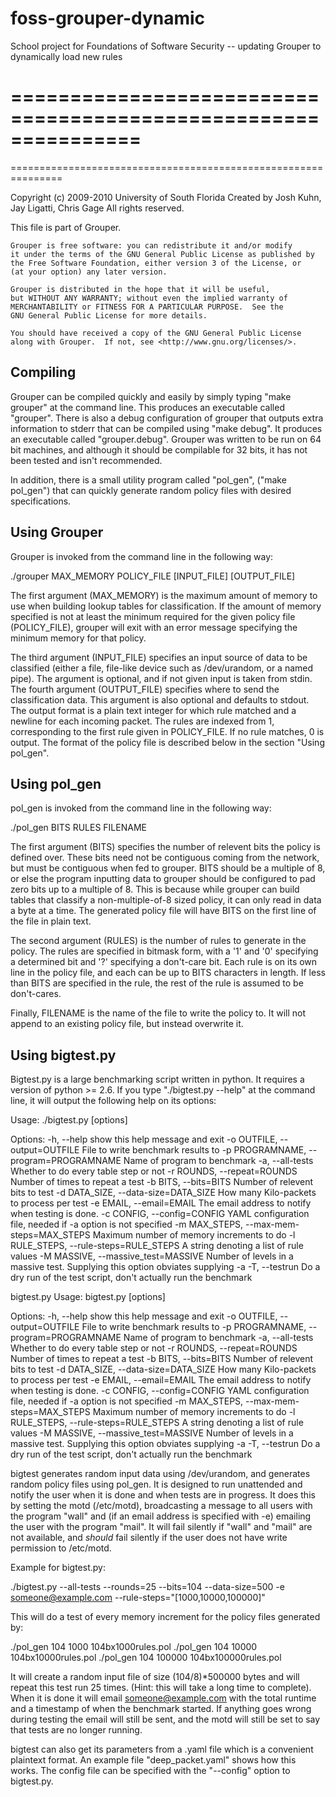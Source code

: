 # foss-grouper-dynamic
School project for Foundations of Software Security -- updating Grouper to dynamically load new rules


===============================================================
===============================================================
===============================================================


Copyright (c) 2009-2010 University of South Florida
Created by Josh Kuhn, Jay Ligatti, Chris Gage
All rights reserved.

This file is part of Grouper.

    Grouper is free software: you can redistribute it and/or modify
    it under the terms of the GNU General Public License as published by
    the Free Software Foundation, either version 3 of the License, or
    (at your option) any later version.

    Grouper is distributed in the hope that it will be useful,
    but WITHOUT ANY WARRANTY; without even the implied warranty of
    MERCHANTABILITY or FITNESS FOR A PARTICULAR PURPOSE.  See the
    GNU General Public License for more details.

    You should have received a copy of the GNU General Public License
    along with Grouper.  If not, see <http://www.gnu.org/licenses/>.


Compiling 
---------- 

Grouper can be compiled quickly and easily by simply typing "make grouper" at
the command line. This produces an executable called "grouper". There is also a
debug configuration of grouper that outputs extra information to stderr that can
be compiled using "make debug". It produces an executable called
"grouper.debug".  Grouper was written to be run on 64 bit machines, and although
it should be compilable for 32 bits, it has not been tested and isn't
recommended.

In addition, there is a small utility program called "pol_gen", ("make pol_gen")
that can quickly generate random policy files with desired specifications.


Using Grouper
-------------
Grouper is invoked from the command line in the following way:

./grouper MAX_MEMORY POLICY_FILE [INPUT_FILE] [OUTPUT_FILE]

The first argument (MAX_MEMORY) is the maximum amount of memory to use when
building lookup tables for classification. If the amount of memory specified is
not at least the minimum required for the given policy file (POLICY_FILE),
grouper will exit with an error message specifying the minimum memory for that
policy.

The third argument (INPUT_FILE) specifies an input source of data to be
classified (either a file, file-like device such as /dev/urandom, or a named
pipe). The argument is optional, and if not given input is taken from stdin. The
fourth argument (OUTPUT_FILE) specifies where to send the classification
data. This argument is also optional and defaults to stdout. The output format
is a plain text integer for which rule matched and a newline for each incoming
packet. The rules are indexed from 1, corresponding to the first rule given in
POLICY_FILE. If no rule matches, 0 is output. The format of the policy file is
described below in the section "Using pol_gen".

Using pol_gen
-------------

pol_gen is invoked from the command line in the following way:

./pol_gen BITS RULES FILENAME

The first argument (BITS) specifies the number of relevent bits the policy is
defined over. These bits need not be contiguous coming from the network, but
must be contiguous when fed to grouper. BITS should be a multiple of 8, or else
the program inputting data to grouper should be configured to pad zero bits up
to a multiple of 8. This is because while grouper can build tables that classify
a non-multiple-of-8 sized policy, it can only read in data a byte at a time. The
generated policy file will have BITS on the first line of the file in plain
text.

The second argument (RULES) is the number of rules to generate in the
policy. The rules are specified in bitmask form, with a '1' and '0' specifying a
determined bit and '?' specifying a don't-care bit. Each rule is on its own line
in the policy file, and each can be up to BITS characters in length. If less
than BITS are specified in the rule, the rest of the rule is assumed to be
don't-cares.

Finally, FILENAME is the name of the file to write the policy to. It will not
append to an existing policy file, but instead overwrite it.


Using bigtest.py
----------------

Bigtest.py is a large benchmarking script written in python. It requires a
version of python >= 2.6. If you type "./bigtest.py --help" at the command line,
it will output the following help on its options:

Usage: ./bigtest.py [options]

Options:
  -h, --help            show this help message and exit
  -o OUTFILE, --output=OUTFILE
                        File to write benchmark results to
  -p PROGRAMNAME, --program=PROGRAMNAME
                        Name of program to benchmark
  -a, --all-tests       Whether to do every table step or not
  -r ROUNDS, --repeat=ROUNDS
                        Number of times to repeat a test
  -b BITS, --bits=BITS  Number of relevent bits to test
  -d DATA_SIZE, --data-size=DATA_SIZE
                        How many Kilo-packets to process per test
  -e EMAIL, --email=EMAIL
                        The email address to notify when testing is done.
  -c CONFIG, --config=CONFIG
                        YAML configuration file, needed if -a option is not
                        specified
  -m MAX_STEPS, --max-mem-steps=MAX_STEPS
                        Maximum number of memory increments to do
  -l RULE_STEPS, --rule-steps=RULE_STEPS
                        A string denoting a list of rule values
  -M MASSIVE, --massive_test=MASSIVE
                        Number of levels in a massive test. Supplying this
                        option obviates supplying -a
  -T, --testrun         Do a dry run of the test script, don't actually run
                        the benchmark

bigtest.py
Usage: bigtest.py [options]

Options:
  -h, --help            show this help message and exit
  -o OUTFILE, --output=OUTFILE
                        File to write benchmark results to
  -p PROGRAMNAME, --program=PROGRAMNAME
                        Name of program to benchmark
  -a, --all-tests       Whether to do every table step or not
  -r ROUNDS, --repeat=ROUNDS
                        Number of times to repeat a test
  -b BITS, --bits=BITS  Number of relevent bits to test
  -d DATA_SIZE, --data-size=DATA_SIZE
                        How many Kilo-packets to process per test
  -e EMAIL, --email=EMAIL
                        The email address to notify when testing is done.
  -c CONFIG, --config=CONFIG
                        YAML configuration file, needed if -a option is not
                        specified
  -m MAX_STEPS, --max-mem-steps=MAX_STEPS
                        Maximum number of memory increments to do
  -l RULE_STEPS, --rule-steps=RULE_STEPS
                        A string denoting a list of rule values
  -M MASSIVE, --massive_test=MASSIVE
                        Number of levels in a massive test. Supplying this
                        option obviates supplying -a
  -T, --testrun         Do a dry run of the test script, don't actually run
                        the benchmark

bigtest generates random input data using /dev/urandom, and generates random
policy files using pol_gen. It is designed to run unattended and notify
the user when it is done and when tests are in progress. It does this by setting
the motd (/etc/motd), broadcasting a message to all users with the program
"wall" and (if an email address is specified with -e) emailing the user with the
program "mail". It will fail silently if "wall" and "mail" are not available,
and *should* fail silently if the user does not have write permission to
/etc/motd.

Example for bigtest.py:

./bigtest.py --all-tests --rounds=25 --bits=104 --data-size=500 -e someone@example.com 
     --rule-steps="[1000,10000,100000]"

This will do a test of every memory increment for the policy files generated by:

./pol_gen 104 1000 104bx1000rules.pol
./pol_gen 104 10000 104bx10000rules.pol
./pol_gen 104 100000 104bx100000rules.pol

It will create a random input file of size (104/8)*500000 bytes and will repeat
this test run 25 times. (Hint: this will take a long time to complete). When it
is done it will email someone@example.com with the total runtime and a timestamp
of when the benchmark started. If anything goes wrong during testing the email
will still be sent, and the motd will still be set to say that tests are no
longer running.

bigtest can also get its parameters from a .yaml file which is a convenient
plaintext format. An example file "deep_packet.yaml" shows how this works. The
config file can be specified with the "--config" option to bigtest.py. 
